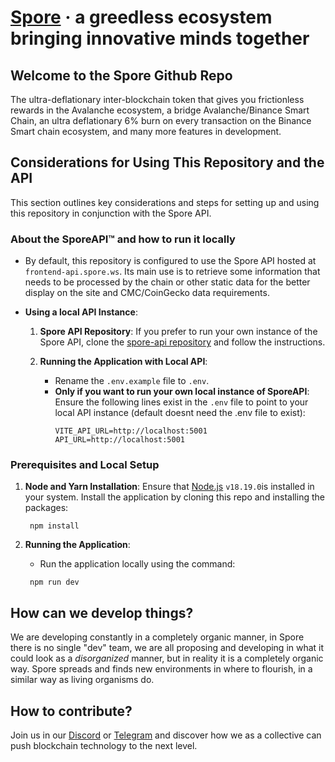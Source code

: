 # [Spore][Spore] &middot; a greedless ecosystem bringing innovative minds together

## Welcome to the Spore Github Repo

The ultra-deflationary inter-blockchain token that gives you frictionless rewards in the Avalanche ecosystem, a bridge Avalanche/Binance Smart Chain, an ultra deflationary 6% burn on every transaction on the Binance Smart chain ecosystem, and many more features in development.
  
## Considerations for Using This Repository and the API

This section outlines key considerations and steps for setting up and using this repository in conjunction with the Spore API.


### About the SporeAPI™ and how to run it locally

- By default, this repository is configured to use the Spore API hosted at `frontend-api.spore.ws`. Its main use is to retrieve some information that needs to be processed by the chain or other static data for the better display on the site and CMC/CoinGecko data requirements.

- **Using a local API Instance**:

  1. **Spore API Repository**: If you prefer to run your own instance of the Spore API, clone the [spore-api repository](https://github.com/sporeproject/spore-api) and follow the instructions.
  
  
  2. **Running the Application with Local API**:
     - Rename the `.env.example` file to `.env`.
     - **Only if you want to run your own local instance of SporeAPI**: Ensure the following lines exist in the `.env` file to point to your local API instance (default doesnt need the .env file to exist):
       ```
       VITE_API_URL=http://localhost:5001
       API_URL=http://localhost:5001
       ```



### Prerequisites and Local Setup

1. **Node and Yarn Installation**: Ensure that [Node.js](https://nodejs.org/) `v18.19.0`is installed in your system. Install the application by cloning this repo and installing the packages:
    ```
     npm install
    ```

2. **Running the Application**:
   - Run the application locally using the command:
    ```
     npm run dev
    ```


## How can we develop things?

We are developing constantly in a completely organic manner, in Spore there is no single "dev" team, we are all proposing and developing in what it could look as a *disorganized* manner, but in reality it is a completely organic way. Spore spreads and finds new environments in where to flourish, in a similar way as living organisms do.

## How to contribute?

Join us in our [Discord][Discord] or [Telegram][Telegram] and discover how we as a collective can push blockchain technology to the next level.

[Discord]: https://discord.gg/n5P7n7DBhh
[Spore]: https://spore.earth
[Telegram]: https://t.me/sporeproject

